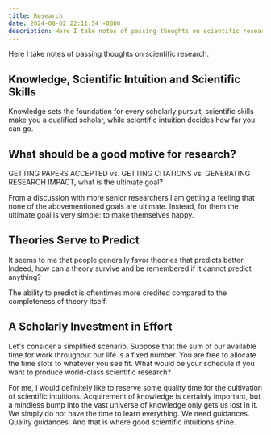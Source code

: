 ```yaml
---
title: Research
date: 2024-08-02 22:11:54 +0800
description: Here I take notes of passing thoughts on scientific research.
---
```


Here I take notes of passing thoughts on scientific research.

## Knowledge, Scientific Intuition and Scientific Skills

Knowledge sets the foundation for every scholarly pursuit, scientific skills make you a qualified scholar, while scientific intuition decides how far you can go.

## What should be a good motive for research?

GETTING PAPERS ACCEPTED vs. GETTING CITATIONS vs. GENERATING RESEARCH IMPACT, what is the ultimate goal?

From a discussion with more senior researchers I am getting a feeling that none of the abovementioned goals are ultimate. Instead, for them the ultimate goal is very simple: to make themselves happy.

## Theories Serve to Predict

It seems to me that people generally favor theories that predicts better. Indeed, how can a theory survive and be remembered if it cannot predict anything?

The ability to predict is oftentimes more credited compared to the completeness of theory itself.

## A Scholarly Investment in Effort

Let's consider a simplified scenario. Suppose that the sum of our available time for work throughout our life is a fixed number. You are free to allocate the time slots to whatever you see fit. What would be your schedule if you want to produce world-class scientific research?

For me, I would definitely like to reserve some quality time for the cultivation of scientific intuitions. Acquirement of knowledge is certainly important, but a mindless bump into the vast universe of knowledge only gets us lost in it. We simply do not have the time to learn everything. We need guidances. Quality guidances. And that is where good scientific intuitions shine.
